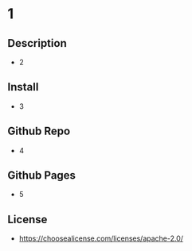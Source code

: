 # 1

  ## Description
  - 2

  ## Install
  - 3

  ## Github Repo
  - 4

  ## Github Pages
  - 5

  ## License
  - https://choosealicense.com/licenses/apache-2.0/


